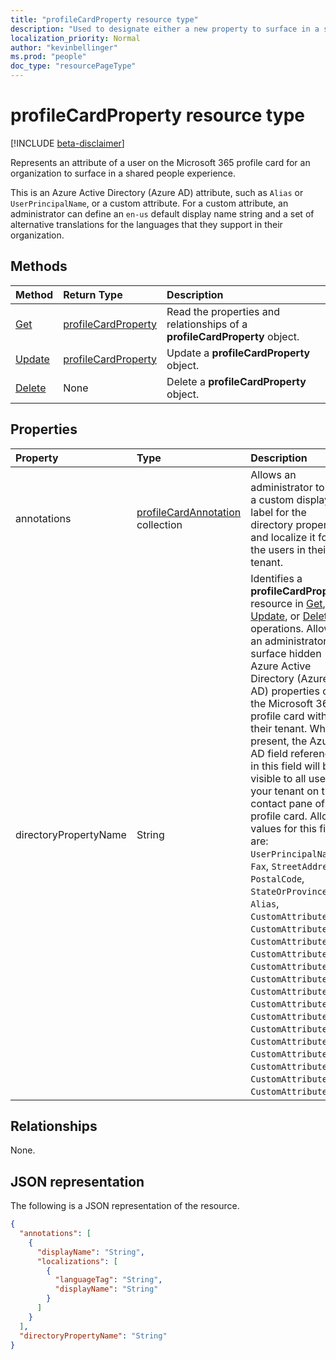 ```yaml
---
title: "profileCardProperty resource type"
description: "Used to designate either a new property to surface in a shared people experience or one that will have a custom display name or annotation applied to it. An administrator can define a default display name string and a set of alternative translations for the languages that they support in their organization."
localization_priority: Normal
author: "kevinbellinger"
ms.prod: "people"
doc_type: "resourcePageType"
---
```


# profileCardProperty resource type

[!INCLUDE [beta-disclaimer](../../includes/beta-disclaimer.md)]

Represents an attribute of a user on the Microsoft 365 profile card for an organization to surface in a shared people experience.

This is an Azure Active Directory (Azure AD) attribute, such as `Alias` or `UserPrincipalName`, or a custom attribute. For a custom attribute, an administrator can define an `en-us` default display name string and a set of alternative translations for the languages that they support in their organization.

## Methods

| Method       | Return Type | Description |
|:-------------------------------------------------------------|:----------------------------------------------|:-----------------------------------------------------------------|
| [Get](../api/profilecardproperty-get.md) | [profileCardProperty](profilecardproperty.md) | Read the properties and relationships of a **profileCardProperty** object. |
| [Update](../api/profilecardproperty-update.md)               | [profileCardProperty](profilecardproperty.md) | Update a **profileCardProperty** object.                               |
| [Delete](../api/profilecardproperty-delete.md)               | None                                          | Delete a **profileCardProperty** object.                               |

## Properties

| Property             | Type                                                        | Description |
|:---------------------|:------------------------------------------------------------|:------------|
|annotations           |[profileCardAnnotation](profilecardannotation.md) collection | Allows an administrator to set a custom display label for the directory property and localize it for the users in their tenant.|
|directoryPropertyName |String                                                       | Identifies a **profileCardProperty** resource in [Get](../api/profilecardproperty-get.md), [Update](../api/profilecardproperty-update.md), or [Delete](../api/profilecardproperty-delete.md) operations. Allows an administrator to surface hidden Azure Active Directory (Azure AD) properties on the Microsoft 365 profile card within their tenant. When present, the Azure AD field referenced in this field will be visible to all users in your tenant on the contact pane of the profile card. Allowed values for this field are: `UserPrincipalName`, `Fax`, `StreetAddress`, `PostalCode`, `StateOrProvince`, `Alias`, `CustomAttribute1`,  `CustomAttribute2`, `CustomAttribute3`, `CustomAttribute4`, `CustomAttribute5`, `CustomAttribute6`, `CustomAttribute7`, `CustomAttribute8`, `CustomAttribute9`, `CustomAttribute10`, `CustomAttribute11`, `CustomAttribute12`, `CustomAttribute13`, `CustomAttribute14`, `CustomAttribute15`. |

## Relationships

None.

## JSON representation

The following is a JSON representation of the resource.

<!-- {
  "blockType": "resource",
  "optionalProperties": [

  ],
  "@odata.type": "microsoft.graph.profileCardProperty",
  "baseType": ""
}-->

```json
{
  "annotations": [
    {
      "displayName": "String",
      "localizations": [
        {
          "languageTag": "String",
          "displayName": "String"
        }
      ]
    }
  ],
  "directoryPropertyName": "String"
}
```

<!-- uuid: 16cd6b66-4b1a-43a1-adaf-3a886856ed98
2019-02-04 14:57:30 UTC -->
<!-- {
  "type": "#page.annotation",
  "description": "profileCardProperty resource",
  "keywords": "",
  "section": "documentation",
  "tocPath": ""
}-->